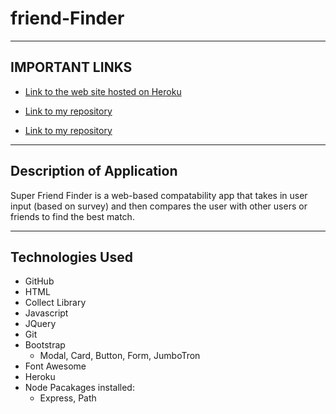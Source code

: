 # friend-Finder
- - -
## IMPORTANT LINKS

* [Link to the web site hosted on Heroku](https://evening-gorge-44760.herokuapp.com/)

* [Link to my repository](https://github.com/komalbatra/FriendFinder.git)

* [Link to my repository](https://komalbatra.github.io/Portfolio/#portfolio)


- - - 

## Description of Application
Super Friend Finder is a web-based compatability app that takes in user input (based on survey) and then compares the user with other users or friends to find the best match. 
 
- - -
## Technologies Used
- GitHub
- HTML
- Collect Library
- Javascript
- JQuery
- Git
- Bootstrap
    - Modal, Card, Button, Form, JumboTron
- Font Awesome
- Heroku
- Node Pacakages installed:
    - Express, Path


